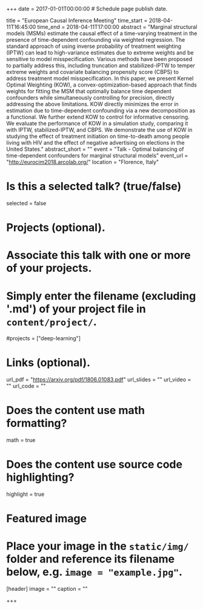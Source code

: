 +++
date = 2017-01-01T00:00:00  # Schedule page publish date.

title = "European Causal Inference Meeting"
time_start = 2018-04-11T16:45:00
time_end = 2018-04-11T17:00:00
abstract = "Marginal structural models (MSMs) estimate the causal effect of a time-varying treatment in the presence of time-dependent confounding via weighted regression. The standard approach of using inverse probability of treatment weighting (IPTW) can lead to high-variance estimates due to extreme weights and be sensitive to model misspecification. Various methods have been proposed to partially address this, including truncation and stabilized-IPTW to temper extreme weights and covariate balancing propensity score (CBPS) to address treatment model misspecification. In this paper, we present Kernel Optimal Weighting (KOW), a convex-optimization-based approach that finds weights for fitting the MSM that optimally balance time dependent confounders while simultaneously controlling for precision, directly addressing the above limitations. KOW directly minimizes the error in estimation due to time-dependent confounding via a new decomposition as a functional. We further extend KOW to control for informative censoring. We evaluate the performance of KOW in a simulation study, comparing it with IPTW, stabilized-IPTW, and CBPS. We demonstrate the use of KOW in studying the effect of treatment initiation on time-to-death among people living with HIV and the effect of negative advertising on elections in the United States."
abstract_short = ""
event = "Talk - Optimal balancing of time-dependent confounders for marginal structural models"
event_url = "http://eurocim2018.arcolab.org/"
location = "Florence, Italy"

# Is this a selected talk? (true/false)
selected = false

# Projects (optional).
#   Associate this talk with one or more of your projects.
#   Simply enter the filename (excluding '.md') of your project file in `content/project/`.
#projects = ["deep-learning"]

# Links (optional).
url_pdf = "https://arxiv.org/pdf/1806.01083.pdf"
url_slides = ""
url_video = ""
url_code = ""

# Does the content use math formatting?
math = true

# Does the content use source code highlighting?
highlight = true

# Featured image
# Place your image in the `static/img/` folder and reference its filename below, e.g. `image = "example.jpg"`.
[header]
image = ""
caption = ""

+++

